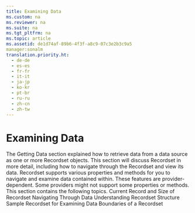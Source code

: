 ```yaml
---
title: Examining Data
ms.custom: na
ms.reviewer: na
ms.suite: na
ms.tgt_pltfrm: na
ms.topic: article
ms.assetid: de1d74af-89b6-4f3f-a8c9-07c3e2b3c9a5
manager:sonalm
translation.priority.ht: 
  - de-de
  - es-es
  - fr-fr
  - it-it
  - ja-jp
  - ko-kr
  - pt-br
  - ru-ru
  - zh-cn
  - zh-tw
---
```

# Examining Data
<?xml version="1.0" encoding="utf-8"?>
<developerReferenceWithoutSyntaxDocument xmlns="http://ddue.schemas.microsoft.com/authoring/2003/5" xmlns:xlink="http://www.w3.org/1999/xlink" xmlns:xsi="http://www.w3.org/2001/XMLSchema-instance" xsi:schemaLocation="http://ddue.schemas.microsoft.com/authoring/2003/5 http://dduestorage.blob.core.windows.net/ddueschema/developer.xsd">
  <introduction>
    <para>The <legacyLink xlink:href="3931e7ec-f66b-4d5d-aad3-c4bf12e8b154">Getting Data</legacyLink> section explained how to retrieve data from a data source as one or more <legacyBold>Recordset</legacyBold> objects. This section will discuss <legacyBold>Recordset</legacyBold> in more detail, including how to navigate through the <legacyBold>Recordset</legacyBold> and view its data.</para>
    <para>
      <?Comment jrs: Deleted per Megan; no diagram. Bug filed. 2006-02-13T19:12:00Z  Id='0?>
      <?CommentEnd Id='0'
    ?>
      <legacyBold>Recordset</legacyBold> supports various <legacyLink xlink:href="4295a6e5-112d-4595-b18a-57728893ac2d">properties and methods</legacyLink> for you to navigate and examine data contained within. These features are provider-dependent. Some providers might not support some properties or methods. </para>
    <para>This section contains the following topics.  </para>
    <list class="bullet">
      <listItem>
        <para>
          <legacyLink xlink:href="e63ff331-8655-4be7-82c6-e6cd6cc9d16d">Current Record and Size of Recordset</legacyLink>
        </para>
      </listItem>
      <listItem>
        <para>
          <legacyLink xlink:href="8d88c9aa-8ec8-4969-8fa1-1663fd29bfc4">Navigating Through Data</legacyLink>
        </para>
      </listItem>
      <listItem>
        <para>
          <legacyLink xlink:href="3ef36d24-f121-4a5f-84ad-5fc84992e81d">Understanding Recordset Structure</legacyLink>
        </para>
      </listItem>
      <listItem>
        <para>
          <legacyLink xlink:href="e770e626-68b1-4ddf-a217-d7b30311e2ee">Sample Recordset for Examining Data</legacyLink>
        </para>
      </listItem>
      <listItem>
        <para>
          <link xlink:href="c0dd4a0f-478d-4c5e-b5d5-7535f211d064">Boundaries of a Recordset</link>
        </para>
      </listItem>
    </list>
  </introduction>
  <relatedTopics />
</developerReferenceWithoutSyntaxDocument>